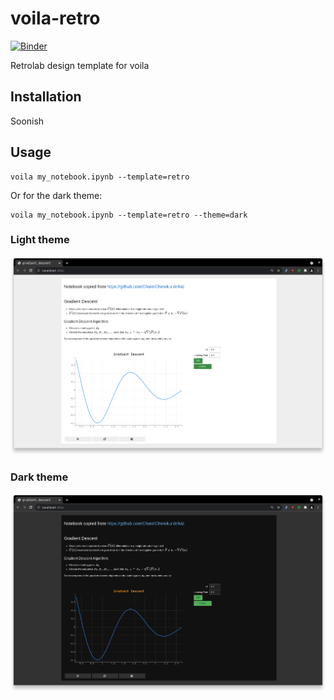 # voila-retro

[![Binder](https://mybinder.org/badge_logo.svg)](https://mybinder.org/v2/gh/martinRenou/voila-retro/master?urlpath=voila)

Retrolab design template for voila

## Installation

Soonish

## Usage

```
voila my_notebook.ipynb --template=retro
```

Or for the dark theme:

```
voila my_notebook.ipynb --template=retro --theme=dark
```

### Light theme

![screenshot](./images/retro-light.png)

### Dark theme

![screenshot](./images/retro-dark.png)
